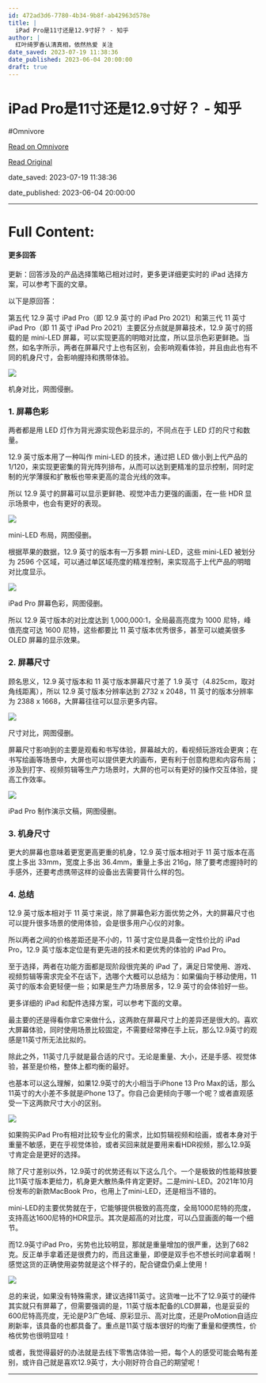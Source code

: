```yaml
---
id: 472ad3d6-7780-4b34-9b8f-ab42963d578e
title: |
  iPad Pro是11寸还是12.9寸好？ - 知乎
author: |
  红叶绮罗香​认清真相，依然热爱​ 关注
date_saved: 2023-07-19 11:38:36
date_published: 2023-06-04 20:00:00
draft: true
---
```


# iPad Pro是11寸还是12.9寸好？ - 知乎
#Omnivore

[Read on Omnivore](https://omnivore.app/me/https-www-zhihu-com-question-509393755-answer-2298962605-1896ecd7e86)

[Read Original](https://www.zhihu.com/question/509393755/answer/2298962605)

date_saved: 2023-07-19 11:38:36

date_published: 2023-06-04 20:00:00

--- 

# Full Content: 

#### 更多回答

更新：回答涉及的产品选择策略已相对过时，更多更详细更实时的 iPad 选择方案，可以参考下面的文章。

以下是原回答：

第五代 12.9 英寸 iPad Pro（即 12.9 英寸的 iPad Pro 2021）和第三代 11 英寸 iPad Pro（即 11 英寸 iPad Pro 2021）主要区分点就是屏幕技术，12.9 英寸的搭载的是 mini-LED 屏幕，可以实现更高的明暗对比度，所以显示色彩更鲜艳。当然，如名字所示，两者在屏幕尺寸上也有区别，会影响观看体验，并且由此也有不同的机身尺寸，会影响握持和携带体验。

![](https://proxy-prod.omnivore-image-cache.app/731x352,s86qSS58CoPQRdjFLzKwnB2oXbMyr5dF2zGRkPfuLfXw/https://pic1.zhimg.com/50/v2-2cbb8a08dd7f45def091ad332147eba3_720w.jpg?source=1940ef5c)

机身对比，网图侵删。

### 1\. 屏幕色彩

两者都是用 LED 灯作为背光源实现色彩显示的，不同点在于 LED 灯的尺寸和数量。

12.9 英寸版本用了一种叫作 mini-LED 的技术，通过把 LED 做小到上代产品的 1/120，来实现更密集的背光阵列排布，从而可以达到更精准的显示控制，同时定制的光学薄膜和扩散板也带来更高的混合光线的效率。

所以 12.9 英寸的屏幕可以显示更鲜艳、视觉冲击力更强的画面，在一些 HDR 显示场景中，也会有更好的表现。

![](https://proxy-prod.omnivore-image-cache.app/1455x0,sGidmWUlFtIw6AwvE79sg76bhzhsBr12ZJ0NFg6tpM2A/https://picx.zhimg.com/50/v2-abb86435abb624066705ecdd9e3abfa2_720w.jpg?source=1940ef5c)

mini-LED 布局，网图侵删。

根据苹果的数据，12.9 英寸的版本有一万多颗 mini-LED，这些 mini-LED 被划分为 2596 个区域，可以通过单区域亮度的精准控制，来实现高于上代产品的明暗对比度显示。 

![](https://proxy-prod.omnivore-image-cache.app/1238x0,sMH7839ZhUeeM6kRRAXZPNhXeDFAOml-TEim8AOVBFpw/https://pica.zhimg.com/50/v2-724df022e053183bffb4b659b911de1b_720w.jpg?source=1940ef5c)

iPad Pro 屏幕色彩，网图侵删。

所以 12.9 英寸版本的对比度达到 1,000,000:1，全局最高亮度为 1000 尼特，峰值亮度可达 1600 尼特，这些都要比 11 英寸版本优秀很多，甚至可以媲美很多 OLED 屏幕的显示效果。

### 2\. 屏幕尺寸

顾名思义，12.9 英寸版本和 11 英寸版本屏幕尺寸差了 1.9 英寸（4.825cm，取对角线距离），所以 12.9 英寸版本分辨率达到 2732 x 2048，11 英寸的版本分辨率为 2388 x 1668，大屏幕往往可以显示更多内容。

![](https://proxy-prod.omnivore-image-cache.app/762x0,ssPrFclka6LaKW6bsMqmDno5zVeIVEiQDnIvBOSeDx_o/https://pica.zhimg.com/50/v2-85c86636b454a272d75f3f4d22d91220_720w.jpg?source=1940ef5c)

尺寸对比，网图侵删。

屏幕尺寸影响到的主要是观看和书写体验，屏幕越大的，看视频玩游戏会更爽；在书写绘画等场景中，大屏也可以提供更大的画布，更有利于创意构思和内容布局；涉及到打字、视频剪辑等生产力场景时，大屏的也可以有更好的操作交互体验，提高工作效率。

![](https://proxy-prod.omnivore-image-cache.app/982x0,sj2bNSJ559s-H5GcLXvozOCzrsibrNXjiuoe1nyhYliI/https://picx.zhimg.com/50/v2-2be92a925041b48820b5117c1a5ca219_720w.jpg?source=1940ef5c)

iPad Pro 制作演示文稿，网图侵删。

### 3\. 机身尺寸

更大的屏幕也意味着更宽更高更重的机身，12.9 英寸版本相对于 11 英寸版本在高度上多出 33mm，宽度上多出 36.4mm，重量上多出 216g，除了要考虑握持时的手感外，还要考虑携带这样的设备出去需要背什么样的包。

### 4\. 总结

12.9 英寸版本相对于 11 英寸来说，除了屏幕色彩方面优势之外，大的屏幕尺寸也可以提升很多场景的使用体验，会是很多用户心仪的对象。

​所以两者之间的价格差距还是不小的，11 英寸定位是具备一定性价比的 iPad Pro，12.9 英寸版本定位是有更先进的技术和更优秀的体验的 iPad Pro。

至于选择，两者在功能方面都是现阶段很完美的 iPad 了，满足日常使用、游戏、视频剪辑等需求完全不在话下，选哪个大概可以总结为：如果偏向于移动使用，11 英寸的版本会更轻便一些；如果是生产力场景居多，12.9 英寸的会体验好一些。​

更多详细的 iPad 和配件选择方案，可以参考下面的文章。

最主要的还是得看你拿它来做什么，这两款在屏幕尺寸上的差异还是很大的。喜欢大屏幕体验，同时使用场景比较固定，不需要经常捧在手上玩，那么12.9英寸的观感是11英寸所无法比拟的。

除此之外，11英寸几乎就是最合适的尺寸。无论是重量、大小，还是手感、视觉体验，甚至是价格，整体上都均衡的最好。

也基本可以这么理解，如果12.9英寸的大小相当于iPhone 13 Pro Max的话，那么11英寸的大小差不多就是iPhone 13了。你自己会更倾向于哪一个呢？或者直观感受一下这两款尺寸大小的区别。

![](https://proxy-prod.omnivore-image-cache.app/2100x2100,sInmv7Y1gQTKa8Pha6PnhtP_RjjYXXr1zqC-U2nXr9xw/https://pic1.zhimg.com/50/v2-ca9b182231d688914dd2341994256004_720w.jpg?source=1940ef5c)

如果购买iPad Pro有相对比较专业化的需求，比如剪辑视频和绘画，或者本身对于重量不敏感，更在乎视觉体验，或者买回来就是要用来看HDR视频，那么12.9英寸肯定会是更好的选择。

除了尺寸差别以外，12.9英寸的优势还有以下这么几个。一个是极致的性能释放要比11英寸版本更给力，机身更大散热条件肯定更好。二是mini-LED。2021年10月份发布的新款MacBook Pro，也用上了mini-LED，还是相当不错的。

mini-LED的主要优势就在于，它能够提供极致的高亮度，全局1000尼特的亮度，支持高达1600尼特的HDR显示。其次是超高的对比度，可以凸显画面的每一个细节。

而12.9英寸iPad Pro，劣势也比较明显，那就是重量增加的很严重，达到了682克。反正单手拿着还是很费力的，而且这重量，即便是双手也不想长时间拿着啊！感觉这货的正确使用姿势就是这个样子的，配合键盘仍桌上使用！

![](https://proxy-prod.omnivore-image-cache.app/1960x0,sLrRBsLJyNCyvB4ItOn6vXFLooiKNz1rrtn-cqVF7QT4/https://pic1.zhimg.com/50/v2-7647d673b0880ff119bfc70f1b234aae_720w.jpg?source=1940ef5c)

总的来说，如果没有特殊需求，建议选择11英寸。这货唯一比不了12.9英寸的硬件其实就只有屏幕了，但需要强调的是，11英寸版本配备的LCD屏幕，也是妥妥的600尼特高亮度，无论是P3广色域、原彩显示、高对比度，还是ProMotion自适应刷新率，该具备的也都具备了。重点是11英寸版本很好的均衡了重量和便携性，价格优势也很明显哇！

或者，我觉得最好的办法就是去线下零售店体验一把，每个人的感受可能会略有差别，或许自己就是喜欢12.9英寸，大小刚好符合自己的期望呢！

---

